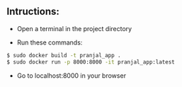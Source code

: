 ## Intructions:
- Open a terminal in the project directory

- Run these commands:
```bash
$ sudo docker build -t pranjal_app .
$ sudo docker run -p 8000:8000 -it pranjal_app:latest
```
- Go to localhost:8000 in your browser
